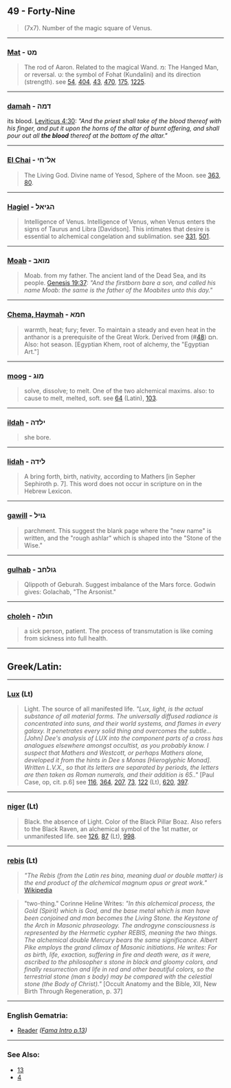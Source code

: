 ## 49 - Forty-Nine
> (7x7). Number of the magic square of Venus.

---

### [Mat](/keys/MT) - מט
> The rod of Aaron. Related to the magical Wand. מ: The Hanged Man, or reversal. ט: the symbol of Fohat (Kundalini) and its direction (strength). see [54](54), [404](404), [43](43), [470](470), [175](175), [1225](1225).

---

### [damah](/keys/DMH) - דמה
its blood. [Leviticus 4:30](http://biblehub.com/leviticus/4-30.htm): *"And the priest shall take of the blood thereof with his finger, and put it upon the horns of the altar of burnt offering, and shall pour out all **the blood** thereof at the bottom of the altar."*

---

### [El Chai](/keys/AL-ChI) - אל־חי
> The Living God. Divine name of Yesod, Sphere of the Moon. see [363](363), [80](80).

---

### [Hagiel](/keys/HGIAL) - הגיאל
> Intelligence of Venus. Intelligence of Venus, when Venus enters the signs of Taurus and Libra [Davidson]. This intimates that desire is essential to alchemical congelation and sublimation. see [331](331), [501](501).

---

### [Moab](/keys/MVAB) - מואב
> Moab. from my father. The ancient land of the Dead Sea, and its people. [Genesis 19:37](http://biblehub.com/genesis/19-37.htm): *"And the firstborn bare a son, and called his name Moab: the same is the father of the Moabites unto this day."*

---

### [Chema, Haymah](/keys/ChMA) - חמא
> warmth, heat; fury; fever. To maintain a steady and even heat in the anthanor is a prerequisite of the Great Work. Derived from חם (#[48](48)). Also: hot season. [Egyptian Khem, root of alchemy, the "Egyptian Art."]

---

### [moog](/keys/MVG) - מוג
> solve, dissolve; to melt. One of the two alchemical maxims. also: to cause to melt, melted, soft. see [64](64) (Latin), [103](103).

---

### [ildah](/keys/ILDH) - ילדה
> she bore.

---

### [lidah](/keys/LIDH) - לידה
> A bring forth, birth, nativity, according to Mathers [in Sepher Sephiroth p. 7]. This word does not occur in scripture on in the Hebrew Lexicon.

---

### [gawill](/keys/GVIL) - גויל
> parchment. This suggest the blank page where the "new name" is written, and the "rough ashlar" which is shaped into the "Stone of the Wise."

---

### [gulhab](/keys/GVLChB) - גולחב
> Qlippoth of Geburah. Suggest imbalance of the Mars force. Godwin gives: Golachab, "The Arsonist."

---

### [choleh](/keys/ChVLH) - חולה
> a sick person, patient. The process of transmutation is like coming from sickness into full health.

---

## Greek/Latin:

---

### [Lux](/latin?word=Lux) (Lt)
> Light. The source of all manifested life. *"Lux, light, is the actual substance of all material forms. The universally diffused radiance is concentrated into suns, and their world systems, and flames in every galaxy. It penetrates every solid thing and overcomes the subtle... [John] Dee's analysis of LUX into the component parts of a cross has analogues elsewhere amongst occultist, as you probably know. I suspect that Mathers and Westcott, or perhaps Mathers alone, developed it from the hints in Dee s Monas [Hieroglyphic Monad]. Written L.V.X., so that its letters are separated by periods, the letters are then taken as Roman numerals, and their addition is 65.."* [Paul Case, op, cit. p.6] see [116](116), [364](364), [207](207), [73](73), [122](122) (Lt), [620](620), [397](397).

---

### [niger](/latin?word=niger) (Lt)
> Black. the absence of Light. Color of the Black Pillar Boaz. Also refers to the Black Raven, an alchemical symbol of the 1st matter, or unmanifested life. see [126](126), [87](87) (Lt), [998](998).

---

### [rebis](/latin?word=rebis) (Lt)
> *"The Rebis (from the Latin res bina, meaning dual or double matter) is the end product of the alchemical magnum opus or great work."* [Wikipedia](https://en.wikipedia.org/wiki/Rebis)

> "two-thing." Corinne Heline Writes: *"In this alchemical process, the Gold (Spirit) which is God, and the base metal which is man have been conjoined and man becomes the Living Stone. the Keystone of the Arch in Masonic phraseology. The androgyne consciousness is represented by the Hermetic cypher REBIS, meaning the two things. The alchemical double Mercury bears the same significance. Albert Pike employs the grand climax of Masonic initiations. He writes: For as birth, life, exaction, suffering in fire and death were, as it were, ascribed to the philosopher s stone in black and gloomy colors, and finally resurrection and life in red and other beautiful colors, so the terrestrial stone (man s body) may be compared with the celestial stone (the Body of Christ)."* [Occult Anatomy and the Bible, XII, New Birth Through Regeneration, p. 37]

---

### English Gematria:

- [Reader](/english?word=Reader) *([Fama Intro p.13](https://archive.org/stream/fameconfessionof00vaug#page/n13/mode/2up))*

---

### See Also:

- [13](13)
- [4](4)

